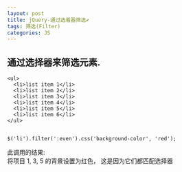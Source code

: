 ```yaml
---
layout: post
title: jQuery-通过选着器筛选✔︎
tags: 筛选(Filter)
categories: JS
---
```


## 通过选择器来筛选元素.
	<ul>
	  <li>list item 1</li>
	  <li>list item 2</li>
	  <li>list item 3</li>
	  <li>list item 4</li>
	  <li>list item 5</li>
	  <li>list item 6</li>
	</ul>
	
	
	$('li').filter(':even').css('background-color', 'red');

此调用的结果:  
将项目 1, 3, 5 的背景设置为红色，
这是因为它们都匹配选择器


